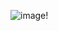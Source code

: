 ![image!]([https://www.google.com/url?sa=i&url=https%3A%2F%2Fhelpx.adobe.com%2Fphotoshop%2Fusing%2Fconvert-color-image-black-white.html&psig=AOvVaw0Z5K640agug8JqaApLbzgC&ust=1700996658243000&source=images&cd=vfe&ved=0CBIQjRxqFwoTCMCfncCA34IDFQAAAAAdAAAAABAE](https://www.google.com/url?sa=i&url=https%3A%2F%2Fwww.freepik.com%2Ffree-photos-vectors%2Fbackground&psig=AOvVaw0Z5K640agug8JqaApLbzgC&ust=1700996658243000&source=images&cd=vfe&ved=0CBIQjRxqFwoTCMCfncCA34IDFQAAAAAdAAAAABAX)https://www.google.com/url?sa=i&url=https%3A%2F%2Fwww.freepik.com%2Ffree-photos-vectors%2Fbackground&psig=AOvVaw0Z5K640agug8JqaApLbzgC&ust=1700996658243000&source=images&cd=vfe&ved=0CBIQjRxqFwoTCMCfncCA34IDFQAAAAAdAAAAABAX)
